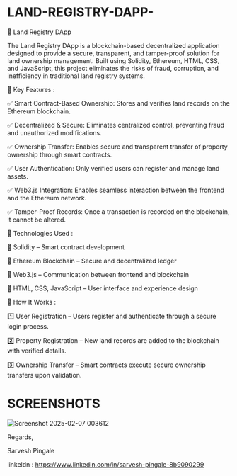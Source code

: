 # LAND-REGISTRY-DAPP-

🔗 Land Registry DApp 

The Land Registry DApp is a blockchain-based decentralized application designed to provide a secure, transparent, and tamper-proof solution for land ownership management. Built using Solidity, Ethereum, HTML, CSS, and JavaScript, this project eliminates the risks of fraud, corruption, and inefficiency in traditional land registry systems.


🔹 Key Features :


✅ Smart Contract-Based      Ownership: Stores and verifies land records on the Ethereum blockchain.

✅ Decentralized & Secure:   Eliminates centralized control, preventing fraud and unauthorized modifications.

✅ Ownership Transfer:     Enables secure and transparent transfer of property ownership through smart contracts.

✅ User Authentication:    Only verified users can register and manage land assets.

✅ Web3.js Integration:     Enables seamless interaction between the frontend and the Ethereum network.

✅ Tamper-Proof Records:    Once a transaction is recorded on the blockchain, it cannot be altered.


🔹 Technologies Used :

🔹 Solidity – Smart contract development

🔹 Ethereum Blockchain – Secure and decentralized ledger

🔹 Web3.js – Communication between frontend and blockchain

🔹 HTML, CSS, JavaScript – User interface and experience design


🔹 How It Works :


1️⃣ User Registration – Users register and authenticate through a secure login process.

2️⃣ Property Registration – New land records are added to the blockchain with verified details.

3️⃣ Ownership Transfer – Smart contracts execute secure ownership transfers upon validation.







# SCREENSHOTS


![Screenshot 2025-02-07 003612](https://github.com/user-attachments/assets/3a7a56ce-eb5c-43c9-8865-8b0110d00c79)






Regards,

Sarvesh Pingale





linkeldn : https://www.linkedin.com/in/sarvesh-pingale-8b9090299


